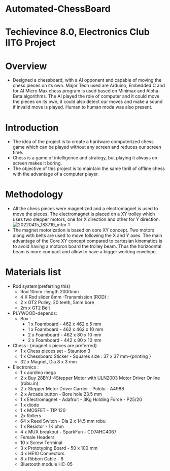 # Automated-ChessBoard

# Techievince 8.0, Electronics Club IITG Project

# Overview
- Designed a chessboard, with a AI opponent and capable of moving the chess pieces on its own. Major Tech used are Arduino, Embedded C and for AI Micro Max chess program is used based on Minimax and Alpha-Beta algorithms. The AI played the role of computer and it could move the pieces on its own, it could also detect our moves and make a sound if invalid move is played. Human to human mode was also present.

# Introduction
- The idea of the project is to create a hardware computerized chess game which can be played without any screen and reduces our screen time.
- Chess is a game of intelligence and strategy, but playing it always on screen makes it boring.
- The objective  of this project is to maintain the same thrill of offline chess with the advantage of a computer player.

# Methodology
- All the chess pieces were magnetized and a electromagnet is used to move the pieces. The electromagnet is placed on a XY trolley which uses two stepper motors, one for X direction and other for Y direction.
![20220415_183719_mfnr 1](https://user-images.githubusercontent.com/90093681/177321888-e152768e-4c89-42ea-b307-b357a2c30bd2.jpg)
- The magnet motorization is based on core XY concept. Two motors along with belts are used to move following the X and Y axes. The main advantage of the Core XY concept compared to cartesian kinematics is to avoid having a motoron board the trolley beam. Thus the horizoontal beam is more compact and allow to have a bigger working envelope.

# Materials list
- Rod system(preferring this)
	- Rod 10mm -length 2000mm
	- 4 X Rod slider  8mm 
-Transmission (ROD) :
	- 2 x GT2 Pulley, 20 teeth, 5mm bore 
	- 2m x GT2 Belt
- PLYWOOD-depends:
	- Box :
		- 1 x Foamboard - 462 x 462 x 5 mm
		- 1 x Foamboard - 462 x 462 x 10 mm
		- 2 x Foamboard - 462 x 80 x 10 mm
		- 2 x Foamboard - 442 x 80 x 10 mm
- Chess : {magnetic pieces are preferred}
	- 1 x Chess pieces set - Staunton 3
	- 1 x Chessboard Sticker - Squares size : 37 x 37 mm-{printing }
	- 32 x Magnet, Dia 8 x 3 mm
- Electronics :
	- 1 x aurdino mega
	- 2 x Buy 28BYJ-4Stepper Motor with ULN2003 Motor Driver Online (robu.in)
	- 2 x Stepper Motor Driver Carrier - Pololu - A4988
	- 2 x Arcade button - Bore hole 23.5 mm
	- 1 x Electromagnet - Adafruit - 3Kg Holding Force - P25/20
	- 1 x  diode
	- 1 x MOSFET - TIP 120
	- 2x Rollers
	- 64 x Reed Switch - Dia 2 x 14.5 mm robu
	- 1 x Resistor - 1K ohm
	- 4 x MUX breakout - SparkFun - CD74HC4067
	- Female Headers
	- 10 x Screw Terminal
	- 3 x Prototyping Board - 50 x 100 mm
	- 4 x HE10 Connectors
	- 8 x Ribbon Cable - 8
	- Bluetooth module HC-05
